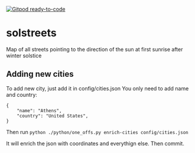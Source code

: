 [![Gitpod ready-to-code](https://img.shields.io/badge/Gitpod-ready--to--code-blue?logo=gitpod)](https://gitpod.io/#https://github.com/sztanko/solsticestreets)

solstreets
==========

Map of all streets pointing to the direction of the sun at first sunrise after winter solstice


## Adding new cities

To add new city, just add it in config/cities.json 
You only need to add name and country:
```
{
    "name": "Athens",
    "country": "United States",
}
```

Then run 
`python ./python/one_offs.py enrich-cities config/cities.json`

It will enrich the json with coordinates and everythign else.
Then commit.